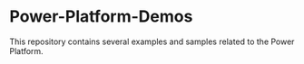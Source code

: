 # Power-Platform-Demos
This repository contains several examples and samples related to the Power Platform.
